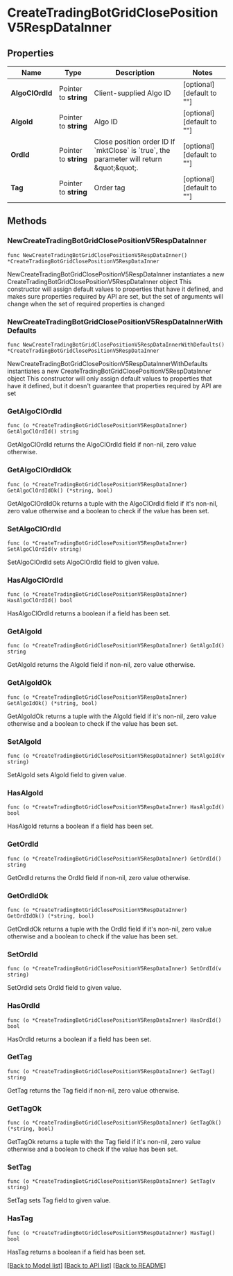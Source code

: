 # CreateTradingBotGridClosePositionV5RespDataInner

## Properties

Name | Type | Description | Notes
------------ | ------------- | ------------- | -------------
**AlgoClOrdId** | Pointer to **string** | Client-supplied Algo ID | [optional] [default to ""]
**AlgoId** | Pointer to **string** | Algo ID | [optional] [default to ""]
**OrdId** | Pointer to **string** | Close position order ID  If &#x60;mktClose&#x60; is &#x60;true&#x60;, the parameter will return \&quot;\&quot;. | [optional] [default to ""]
**Tag** | Pointer to **string** | Order tag | [optional] [default to ""]

## Methods

### NewCreateTradingBotGridClosePositionV5RespDataInner

`func NewCreateTradingBotGridClosePositionV5RespDataInner() *CreateTradingBotGridClosePositionV5RespDataInner`

NewCreateTradingBotGridClosePositionV5RespDataInner instantiates a new CreateTradingBotGridClosePositionV5RespDataInner object
This constructor will assign default values to properties that have it defined,
and makes sure properties required by API are set, but the set of arguments
will change when the set of required properties is changed

### NewCreateTradingBotGridClosePositionV5RespDataInnerWithDefaults

`func NewCreateTradingBotGridClosePositionV5RespDataInnerWithDefaults() *CreateTradingBotGridClosePositionV5RespDataInner`

NewCreateTradingBotGridClosePositionV5RespDataInnerWithDefaults instantiates a new CreateTradingBotGridClosePositionV5RespDataInner object
This constructor will only assign default values to properties that have it defined,
but it doesn't guarantee that properties required by API are set

### GetAlgoClOrdId

`func (o *CreateTradingBotGridClosePositionV5RespDataInner) GetAlgoClOrdId() string`

GetAlgoClOrdId returns the AlgoClOrdId field if non-nil, zero value otherwise.

### GetAlgoClOrdIdOk

`func (o *CreateTradingBotGridClosePositionV5RespDataInner) GetAlgoClOrdIdOk() (*string, bool)`

GetAlgoClOrdIdOk returns a tuple with the AlgoClOrdId field if it's non-nil, zero value otherwise
and a boolean to check if the value has been set.

### SetAlgoClOrdId

`func (o *CreateTradingBotGridClosePositionV5RespDataInner) SetAlgoClOrdId(v string)`

SetAlgoClOrdId sets AlgoClOrdId field to given value.

### HasAlgoClOrdId

`func (o *CreateTradingBotGridClosePositionV5RespDataInner) HasAlgoClOrdId() bool`

HasAlgoClOrdId returns a boolean if a field has been set.

### GetAlgoId

`func (o *CreateTradingBotGridClosePositionV5RespDataInner) GetAlgoId() string`

GetAlgoId returns the AlgoId field if non-nil, zero value otherwise.

### GetAlgoIdOk

`func (o *CreateTradingBotGridClosePositionV5RespDataInner) GetAlgoIdOk() (*string, bool)`

GetAlgoIdOk returns a tuple with the AlgoId field if it's non-nil, zero value otherwise
and a boolean to check if the value has been set.

### SetAlgoId

`func (o *CreateTradingBotGridClosePositionV5RespDataInner) SetAlgoId(v string)`

SetAlgoId sets AlgoId field to given value.

### HasAlgoId

`func (o *CreateTradingBotGridClosePositionV5RespDataInner) HasAlgoId() bool`

HasAlgoId returns a boolean if a field has been set.

### GetOrdId

`func (o *CreateTradingBotGridClosePositionV5RespDataInner) GetOrdId() string`

GetOrdId returns the OrdId field if non-nil, zero value otherwise.

### GetOrdIdOk

`func (o *CreateTradingBotGridClosePositionV5RespDataInner) GetOrdIdOk() (*string, bool)`

GetOrdIdOk returns a tuple with the OrdId field if it's non-nil, zero value otherwise
and a boolean to check if the value has been set.

### SetOrdId

`func (o *CreateTradingBotGridClosePositionV5RespDataInner) SetOrdId(v string)`

SetOrdId sets OrdId field to given value.

### HasOrdId

`func (o *CreateTradingBotGridClosePositionV5RespDataInner) HasOrdId() bool`

HasOrdId returns a boolean if a field has been set.

### GetTag

`func (o *CreateTradingBotGridClosePositionV5RespDataInner) GetTag() string`

GetTag returns the Tag field if non-nil, zero value otherwise.

### GetTagOk

`func (o *CreateTradingBotGridClosePositionV5RespDataInner) GetTagOk() (*string, bool)`

GetTagOk returns a tuple with the Tag field if it's non-nil, zero value otherwise
and a boolean to check if the value has been set.

### SetTag

`func (o *CreateTradingBotGridClosePositionV5RespDataInner) SetTag(v string)`

SetTag sets Tag field to given value.

### HasTag

`func (o *CreateTradingBotGridClosePositionV5RespDataInner) HasTag() bool`

HasTag returns a boolean if a field has been set.


[[Back to Model list]](../README.md#documentation-for-models) [[Back to API list]](../README.md#documentation-for-api-endpoints) [[Back to README]](../README.md)


